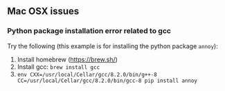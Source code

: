 ## Mac OSX issues
### Python package installation error related to gcc
Try the following (this example is for installing the python package `annoy`): 
1. Install homebrew (https://brew.sh/)
2. Install gcc: `brew install gcc`
3. `env CXX=/usr/local/Cellar/gcc/8.2.0/bin/g++-8 CC=/usr/local/Cellar/gcc/8.2.0/bin/gcc-8 pip install annoy`

